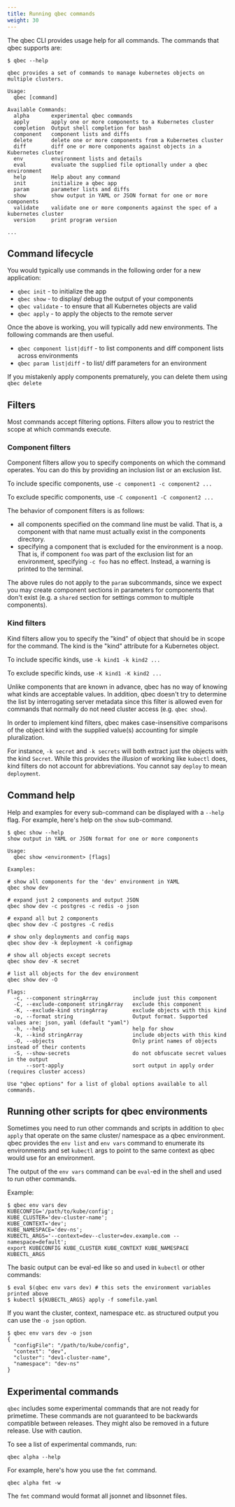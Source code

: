 ```yaml
---
title: Running qbec commands
weight: 30
---
```


The qbec CLI provides usage help for all commands. The commands that qbec supports are:

```shell
$ qbec --help

qbec provides a set of commands to manage kubernetes objects on multiple clusters.

Usage:
  qbec [command]

Available Commands:
  alpha       experimental qbec commands
  apply       apply one or more components to a Kubernetes cluster
  completion  Output shell completion for bash
  component   component lists and diffs
  delete      delete one or more components from a Kubernetes cluster
  diff        diff one or more components against objects in a Kubernetes cluster
  env         environment lists and details
  eval        evaluate the supplied file optionally under a qbec environment
  help        Help about any command
  init        initialize a qbec app
  param       parameter lists and diffs
  show        show output in YAML or JSON format for one or more components
  validate    validate one or more components against the spec of a kubernetes cluster
  version     print program version

...
```

## Command lifecycle

You would typically use commands in the following order for a new application:

* `qbec init` - to initialize the app
* `qbec show` -  to display/ debug the output of your components
* `qbec validate` - to ensure that all Kubernetes objects are valid
* `qbec apply` - to apply the objects to the remote server

Once the above is working, you will typically add new environments. The following commands are then
useful.

* `qbec component list|diff` - to list components and diff component lists across environments
* `qbec param list|diff` - to list/ diff parameters for an environment

If you mistakenly apply components prematurely, you can delete them using `qbec delete`

## Filters

Most commands accept filtering options. Filters allow you to restrict the scope at which commands execute.

### Component filters

Component filters allow you to specify components on which the command operates. You can do this by providing an
inclusion list or an exclusion list.

To include specific components, use `-c component1 -c component2 ...`

To exclude specific components, use `-C component1 -C component2 ...`

The behavior of component filters is as follows:

* all components specified on the command line must be valid. That is, a component with that name must actually exist
  in the components directory.
* specifying a component that is excluded for the environment is a noop. That is, if component `foo` was part of the
  exclusion list for an environment, specifying `-c foo` has no effect. Instead, a warning is printed to the terminal.

The above rules do not apply to the `param` subcommands, since we expect you may create component sections in parameters
for components that don't exist (e.g. a `shared` section for settings common to multiple components).

### Kind filters

Kind filters allow you to specify the "kind" of object that should be in scope for the command. The kind is the "kind"
attribute for a Kubernetes object.

To include specific kinds, use `-k kind1 -k kind2 ...`

To exclude specific kinds, use `-K kind1 -K kind2 ...`

Unlike components that are known in advance, qbec has no way of knowing what kinds are acceptable values. In addition,
qbec doesn't try to determine the list by interrogating server metadata since this filter is allowed even for commands
that normally do not need cluster access (e.g. `qbec show`).

In order to implement kind filters, qbec makes case-insensitive comparisons of the object kind with the supplied value(s)
accounting for simple pluralization.

For instance, `-k secret` and `-k secrets` will both extract just the objects with the kind `Secret`. While this provides
the _illusion_ of working like `kubectl` does, kind filters do not account for abbreviations. You cannot say `deploy`
to mean `deployment`.


## Command help

Help and examples for every sub-command can be displayed with a `--help` flag.
For example, here's help on the `show` sub-command.

```shell
$ qbec show --help
show output in YAML or JSON format for one or more components

Usage:
  qbec show <environment> [flags]

Examples:

# show all components for the 'dev' environment in YAML
qbec show dev

# expand just 2 components and output JSON
qbec show dev -c postgres -c redis -o json

# expand all but 2 components
qbec show dev -C postgres -C redis

# show only deployments and config maps
qbec show dev -k deployment -k configmap

# show all objects except secrets
qbec show dev -K secret

# list all objects for the dev environment
qbec show dev -O

Flags:
  -c, --component stringArray           include just this component
  -C, --exclude-component stringArray   exclude this component
  -K, --exclude-kind stringArray        exclude objects with this kind
  -o, --format string                   Output format. Supported values are: json, yaml (default "yaml")
  -h, --help                            help for show
  -k, --kind stringArray                include objects with this kind
  -O, --objects                         Only print names of objects instead of their contents
  -S, --show-secrets                    do not obfuscate secret values in the output
      --sort-apply                      sort output in apply order (requires cluster access)

Use "qbec options" for a list of global options available to all commands.
```

## Running other scripts for qbec environments

Sometimes you need to run other commands and scripts in addition to `qbec apply` that operate on
the same cluster/ namespace as a qbec environment. qbec provides the `env list` and `env vars`
command to enumerate its environments and set `kubectl` args to point to the same context
as qbec would use for an environment.

The output of the `env vars` command can be `eval`-ed in the shell and used to run other commands.

Example:
```
$ qbec env vars dev
KUBECONFIG='/path/to/kube/config';
KUBE_CLUSTER='dev-cluster-name';
KUBE_CONTEXT='dev';
KUBE_NAMESPACE='dev-ns';
KUBECTL_ARGS='--context=dev--cluster=dev.example.com --namespace=default';
export KUBECONFIG KUBE_CLUSTER KUBE_CONTEXT KUBE_NAMESPACE KUBECTL_ARGS
```

The basic output can be eval-ed like so and used in `kubectl` or other commands:

```
$ eval $(qbec env vars dev) # this sets the environment variables printed above
$ kubectl ${KUBECTL_ARGS} apply -f somefile.yaml
```

If you want the cluster, context, namespace etc. as structured output you can use the `-o json`
option.

```
$ qbec env vars dev -o json
{
  "configFile": "/path/to/kube/config",
  "context": "dev",
  "cluster": "dev1-cluster-name",
  "namespace": "dev-ns"
}
```

## Experimental commands

`qbec` includes some experimental commands that are not ready for primetime. These commands are not guaranteed to be backwards compatible between releases. They might also be removed in a future release. Use with caution.

To see a list of experimental commands, run:

```shell
qbec alpha --help
```

For example, here's how you use the `fmt` command.

```shell
qbec alpha fmt -w
```

The `fmt` command would format all jsonnet and libsonnet files.
